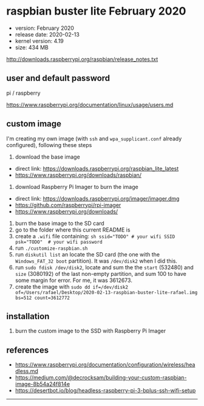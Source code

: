 # raspbian buster lite February 2020

- version: February 2020
- release date: 2020-02-13
- kernel version: 4.19
- size: 434 MB

http://downloads.raspberrypi.org/raspbian/release_notes.txt

## user and default password

pi / raspberry

https://www.raspberrypi.org/documentation/linux/usage/users.md

## custom image

I'm creating my own image (with `ssh` and `wpa_supplicant.conf` already configured), following these steps

1. download the base image
  - direct link: https://downloads.raspberrypi.org/raspbian_lite_latest
  - https://www.raspberrypi.org/downloads/raspbian/
1. download Raspberry Pi Imager to burn the image
  - direct link: https://downloads.raspberrypi.org/imager/imager.dmg
  - https://github.com/raspberrypi/rpi-imager
  - https://www.raspberrypi.org/downloads/
1. burn the base image to the SD card
1. go to the folder where this current README is
  1. create a `.wifi` file containing:
    ```sh
    ssid="TODO" # your wifi SSID
    psk="TODO"  # your wifi password
    ```
  1. run `./customize-raspbian.sh`
1. run `diskutil list` an locate the SD card (the one with the `Windows_FAT_32 boot` partition). It was `/dev/disk2` when I did this.
1. run `sudo fdisk /dev/disk2`, locate and sum the the `start` (532480) and `size` (3080192) of the last non-empty partition, and sum 100 to have some margin for error. For me, it was 3612673.
1. create the image with `sudo dd if=/dev/disk2 of=/Users/rafael/Desktop/2020-02-13-raspbian-buster-lite-rafael.img bs=512 count=3612772`

## installation

1. burn the custom image to the SSD with Raspberry Pi Imager

## references

- https://www.raspberrypi.org/documentation/configuration/wireless/headless.md
- https://medium.com/@decrocksam/building-your-custom-raspbian-image-8b54a24f814e
- https://desertbot.io/blog/headless-raspberry-pi-3-bplus-ssh-wifi-setup

---
